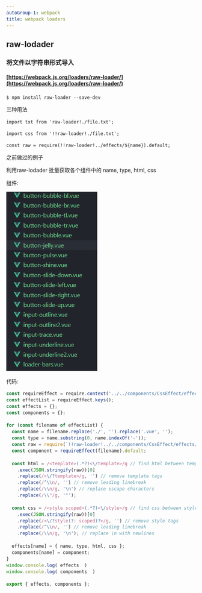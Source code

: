 ```yaml
---
autoGroup-1: webpack 
title: webpack loaders
---
```

## raw-lodader

### 将文件以字符串形式导入 

#### [https://webpack.js.org/loaders/raw-loader/](https://webpack.js.org/loaders/raw-loader/)

`$ npm install raw-loader --save-dev`

三种用法

`import txt from 'raw-loader!./file.txt';`

`import css from '!!raw-loader!./file.txt';`

`const raw = require(!!raw-loader!../effects/${name}).default;`

之前做过的例子

利用raw-lodader  批量获取各个组件中的    name, type, html, css

组件:



![Image](https://github.com/genjiXYZ/76_note/blob/master/docs/.vuepress/public/webpackImage/%E5%BE%AE%E4%BF%A1%E6%88%AA%E5%9B%BE_20200117102450.png?raw=true)




代码:

``` js
const requireEffect = require.context('../../components/CssEffect/effects', false, /\.vue$/);
const effectList = requireEffect.keys();
const effects = {};
const components = {};

for (const filename of effectList) {
  const name = filename.replace('./', '').replace('.vue', '');
  const type = name.substring(0, name.indexOf('-'));
  const raw = require(`!!raw-loader!../../components/CssEffect/effects/${name}`).default;
  const component = requireEffect(filename).default;

  const html = /<template>(.*?)<\/template>/g // find html between template tags
    .exec(JSON.stringify(raw))[0]
    .replace(/<\/?template>/g, '') // remove template tags
    .replace(/^\\n/, '') // remove leading linebreak
    .replace(/\\n/g, '\n') // replace escape characters
    .replace(/\\"/g, '"');

  const css = /<style scoped>(.*?)<\/style>/g // find css between style tags
    .exec(JSON.stringify(raw))[0]
    .replace(/<\/?style(?: scoped)?>/g, '') // remove style tags
    .replace(/^\\n/, '') // remove leading linebreak
    .replace(/\\n/g, '\n'); // replace \n with newlines

  effects[name] = { name, type, html, css };
  components[name] = component;
}
window.console.log( effects  )
window.console.log( components  )

export { effects, components };

```



